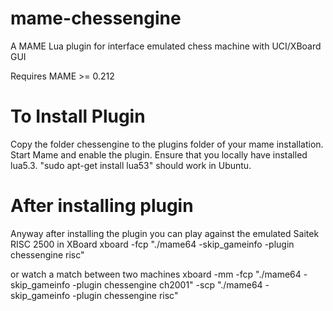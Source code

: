 # mame-chessengine
A MAME Lua plugin for interface emulated chess machine with UCI/XBoard GUI

Requires MAME >= 0.212

# To Install Plugin

Copy the folder chessengine to the plugins folder of your mame installation. Start Mame and enable the plugin. Ensure that you locally have installed lua5.3. "sudo apt-get install lua53" should work in Ubuntu.

# After installing plugin

Anyway after installing the plugin you can play against the emulated Saitek RISC 2500 in XBoard
xboard -fcp "./mame64 -skip_gameinfo -plugin chessengine risc"

or watch a match between two machines
xboard -mm -fcp "./mame64 -skip_gameinfo -plugin chessengine ch2001" -scp "./mame64 -skip_gameinfo -plugin chessengine risc"
